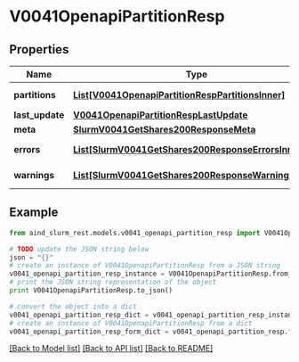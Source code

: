 # V0041OpenapiPartitionResp


## Properties

Name | Type | Description | Notes
------------ | ------------- | ------------- | -------------
**partitions** | [**List[V0041OpenapiPartitionRespPartitionsInner]**](V0041OpenapiPartitionRespPartitionsInner.md) | List of partitions | 
**last_update** | [**V0041OpenapiPartitionRespLastUpdate**](V0041OpenapiPartitionRespLastUpdate.md) |  | 
**meta** | [**SlurmV0041GetShares200ResponseMeta**](SlurmV0041GetShares200ResponseMeta.md) |  | [optional] 
**errors** | [**List[SlurmV0041GetShares200ResponseErrorsInner]**](SlurmV0041GetShares200ResponseErrorsInner.md) | Query errors | [optional] 
**warnings** | [**List[SlurmV0041GetShares200ResponseWarningsInner]**](SlurmV0041GetShares200ResponseWarningsInner.md) | Query warnings | [optional] 

## Example

```python
from aind_slurm_rest.models.v0041_openapi_partition_resp import V0041OpenapiPartitionResp

# TODO update the JSON string below
json = "{}"
# create an instance of V0041OpenapiPartitionResp from a JSON string
v0041_openapi_partition_resp_instance = V0041OpenapiPartitionResp.from_json(json)
# print the JSON string representation of the object
print V0041OpenapiPartitionResp.to_json()

# convert the object into a dict
v0041_openapi_partition_resp_dict = v0041_openapi_partition_resp_instance.to_dict()
# create an instance of V0041OpenapiPartitionResp from a dict
v0041_openapi_partition_resp_form_dict = v0041_openapi_partition_resp.from_dict(v0041_openapi_partition_resp_dict)
```
[[Back to Model list]](../README.md#documentation-for-models) [[Back to API list]](../README.md#documentation-for-api-endpoints) [[Back to README]](../README.md)


